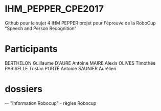 # IHM_PEPPER_CPE2017

Github pour le sujet 4 IHM PEPPER
  projet pour l'épreuve de la RoboCup "Speech and Person Recognition"
  
# Participants
  BERTHELON Guillaume
  D'AURE Antoine
  MAIRE Alexis
  OLIVES Timothée
  PARISELLE Tristan
  PORTÉ Antoine
  SAUNIER Aurélien
  
# dossiers
   -- "Information Robocup"
          - règles Robocup

